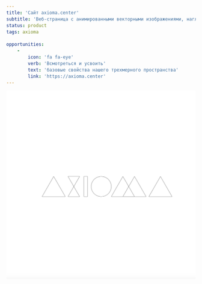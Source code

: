 ```yaml
---
title: 'Сайт axioma.center'
subtitle: 'Веб-страница с анимированными векторными изображениями, наглядно показывающими основные принципы построения правильных двухмерных фигур и трехмерных многогранников'
status: product
tags: axioma

opportunities:
    -
        icon: 'fa fa-eye'
        verb: 'Всмотреться и усвоить'
        text: 'базовые свойства нашего трехмерного пространства'
        link: 'https://axioma.center'
---
```


![](./front.png)
